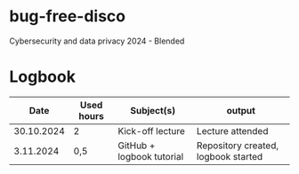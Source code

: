 # bug-free-disco
Cybersecurity and data privacy 2024 - Blended

# Logbook
| Date  | Used hours | Subject(s) | output |
| ------------- | ------------- | ------------- | ------------- |
| 30.10.2024  | 2 | Kick-off lecture | Lecture attended |
| 3.11.2024  | 0,5 | GitHub + logbook tutorial  | Repository created, logbook started  |
